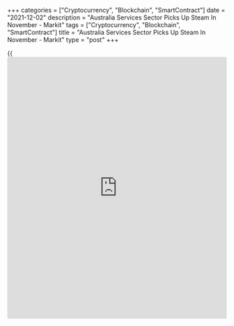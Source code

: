 +++
categories = ["Cryptocurrency", "Blockchain", "SmartContract"]
date = "2021-12-02"
description = "Australia Services Sector Picks Up Steam In November - Markit"
tags = ["Cryptocurrency", "Blockchain", "SmartContract"]
title = "Australia Services Sector Picks Up Steam In November - Markit"
type = "post"
+++

{{<iframe id="large-banner" src="https://www.bounty.group/#slide=12.0" width="100%" height="600" scrolling="no" style="border: 0px solid rgb(216, 221, 230); border-radius: 3px;">}}

The services sector in Australia continued to expand in November, and at
a faster pace, the latest survey from Markit Economics revealed on
Friday with a services PMI score of 55.7.

That's up from 51.8 in October and it moves further above the boom-or-
bust line of 50 that separates expansion from contraction.

The rate at which [business][1] activity rose was the fastest since
June, prior to when the COVID-19 Delta wave hit the Australian economy.
Panelists widely noted that an easing of COVID-19 restrictions had
enabled business conditions to improve in November.

Incoming new business rose for a second straight month in November and
at the fastest pace in five months, with the Information & Communication
sector exhibiting the strongest growth in demand.

The survey also showed that the composite index rose from 52.1 in
October to 55.7 in November.

This indicated a faster rate of private sector output growth in November
following three months of contraction between July and September.

Demand and output growth across both manufacturing and service sectors
picked up in November, lifted by the effects of easing COVID-19
restrictions. Services output growth surpassed manufacturing for the
first time in five months.

For comments and feedback [contact](https://www.playgroundfx.com/contact/): editorial@rtt[news](https://www.letsplayfx.com/blog/forex-news-website/).com

[Economic News][2]

 **What parts of the world are seeing the best (and worst) economic
performances lately? Click[here][3] to check out our [Econ Scorecard][3]
and find out! See up-to-the-moment [ranking](https://www.playgroundfx.com/blog/crypto-exchange-ranking/)s for the best and worst
performers in [GDP][4], [unemployment rate][5], [inflation][3] and much
more.**

   1. www.rtt[news](https://www.letsplayfx.com/blog/forex-news-website/).com/Content/Business.aspx
   2. www.rtt[news](https://www.letsplayfx.com/blog/forex-news-website/).com/Content/EconomicNews.aspx
   3. www.rtt[news](https://www.letsplayfx.com/blog/forex-news-website/).com/economic-scorecard/world-rank/CPI/highest-performance.aspx
   4. www.rtt[news](https://www.letsplayfx.com/blog/forex-news-website/).com/economic-scorecard/world-rank/GDP/highest-performance.aspx
   5. www.rtt[news](https://www.letsplayfx.com/blog/forex-news-website/).com/economic-scorecard/world-rank/unemployment-rate/lowest-performance.aspx